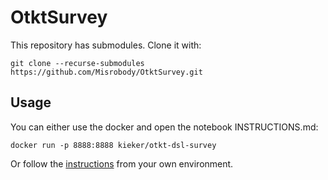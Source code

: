 # OtktSurvey

This repository has submodules. Clone it with:
```
git clone --recurse-submodules https://github.com/Misrobody/OtktSurvey.git
```

## Usage 

You can either use the docker and open the notebook INSTRUCTIONS.md:
```
docker run -p 8888:8888 kieker/otkt-dsl-survey
```

Or follow the [instructions](INSTRUCTIONS.md) from your own environment.
